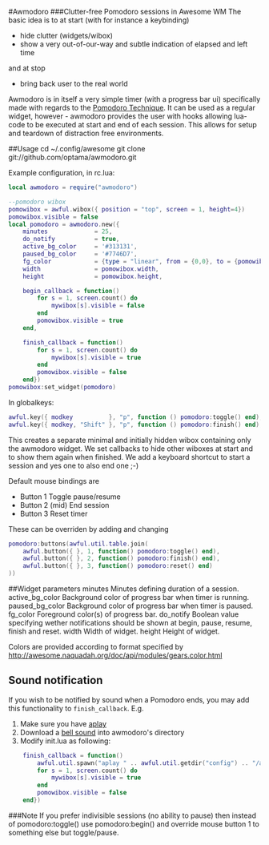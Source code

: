 #Awmodoro
###Clutter-free Pomodoro sessions in Awesome WM
The basic idea is to at start (with for instance a keybinding)
* hide clutter (widgets/wibox)
* show a very out-of-our-way and subtle indication of elapsed and left time

and at stop
* bring back user to the real world

Awmodoro is in itself a very simple timer (with a progress bar ui) specifically made with regards to the [Pomodoro Technique](https://en.wikipedia.org/wiki/Pomodoro_Technique).
It can be used as a regular widget, however - awmodoro provides the user with hooks allowing lua-code to be executed at start and end of each session. This allows for setup and teardown of distraction free environments.


##Usage
	cd ~/.config/awesome
	git clone git://github.com/optama/awmodoro.git

Example configuration, in rc.lua:
```lua
local awmodoro = require("awmodoro")

--pomodoro wibox
pomowibox = awful.wibox({ position = "top", screen = 1, height=4})
pomowibox.visible = false
local pomodoro = awmodoro.new({
	minutes 			= 25,
	do_notify 			= true,
	active_bg_color 	= '#313131',
	paused_bg_color 	= '#7746D7',
	fg_color			= {type = "linear", from = {0,0}, to = {pomowibox.width, 0}, stops = {{0, "#AECF96"},{0.5, "#88A175"},{1, "#FF5656"}}},
	width 				= pomowibox.width,
	height 				= pomowibox.height, 

	begin_callback = function()
		for s = 1, screen.count() do
			mywibox[s].visible = false
		end
		pomowibox.visible = true
	end,

	finish_callback = function()
		for s = 1, screen.count() do
			mywibox[s].visible = true
		end
		pomowibox.visible = false
	end})
pomowibox:set_widget(pomodoro)
```

In globalkeys:
```lua
awful.key({	modkey			}, "p", function () pomodoro:toggle() end),
awful.key({	modkey, "Shift"	}, "p", function () pomodoro:finish() end),
```

This creates a separate minimal and initially hidden wibox containing only the awmodoro widget.
We set callbacks to hide other wiboxes at start and to show them again when finished.
We add a keyboard shortcut to start a session and yes one to also end one ;-)


Default mouse bindings are
* Button 1			Toggle pause/resume
* Button 2 (mid)	End session
* Button 3 			Reset timer

These can be overriden by adding and changing
```lua
pomodoro:buttons(awful.util.table.join(
	awful.button({ }, 1, function() pomodoro:toggle() end),
	awful.button({ }, 2, function() pomodoro:finish() end),
	awful.button({ }, 3, function() pomodoro:reset() end)
))
```
##Widget parameters
	minutes			Minutes defining duration of a session.
	active_bg_color	Background color of progress bar when timer is running.
	paused_bg_color	Background color of progress bar when timer is paused.
	fg_color		Foreground color(s) of progress bar.
	do_notify		Boolean value specifying wether notifications should be shown at begin, pause, resume, finish and reset.
	width			Width of widget.
	height			Height of widget.

Colors are provided according to format specified by http://awesome.naquadah.org/doc/api/modules/gears.color.html

## Sound notification

If you wish to be notified by sound when a Pomodoro ends, you may add this functionality to `finish_callback`. E.g.

1. Make sure you have [aplay](http://linux.die.net/man/1/aplay)
2. Download a [bell sound](http://freesound.org/people/CJ4096/sounds/66717/) into awmodoro's directory
3. Modify init.lua as following:

```lua
	finish_callback = function()
		awful.util.spawn("aplay	" .. awful.util.getdir("config") .. "/awmodoro/bell.wav")
		for s = 1, screen.count() do
			mywibox[s].visible = true
		end
		pomowibox.visible = false
	end})
```

###Note
If you prefer indivisible sessions (no ability to pause) then instead of pomodoro:toggle() use pomodoro:begin() and override mouse button 1 to something else but toggle/pause.
